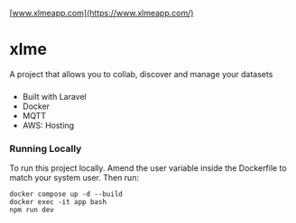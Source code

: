 [www.xlmeapp.com](https://www.xlmeapp.com/)


# xlme

A project that allows you to collab, discover and manage your datasets

###
 - Built with Laravel
 - Docker
 - MQTT
 - AWS: Hosting


### Running Locally
To run this project locally. Amend the user variable inside the Dockerfile to match your system user. Then run:
```
docker compose up -d --build
docker exec -it app bash
npm run dev
```

